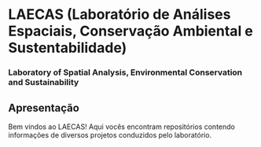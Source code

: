 # LAECAS (Laboratório de Análises Espaciais, Conservação Ambiental e Sustentabilidade)
### Laboratory of Spatial Analysis, Environmental Conservation and Sustainability
## Apresentação

Bem vindos ao LAECAS! Aqui vocês encontram repositórios contendo informações de diversos projetos conduzidos pelo laboratório.
